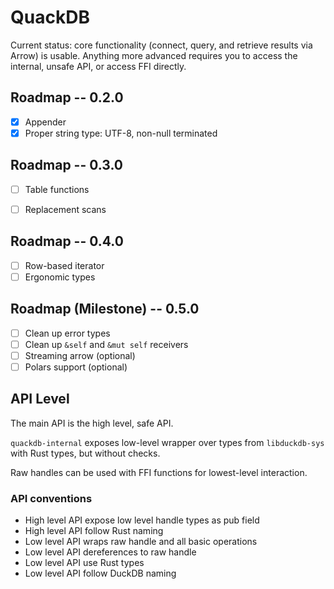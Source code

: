 # QuackDB

Current status: core functionality (connect, query, and retrieve results via Arrow) is usable. Anything more advanced requires you to access the internal, unsafe API, or access FFI directly.

## Roadmap -- 0.2.0

* [x] Appender
* [x] Proper string type: UTF-8, non-null terminated

## Roadmap -- 0.3.0

* [ ] Table functions
* [ ] Replacement scans


## Roadmap -- 0.4.0

* [ ] Row-based iterator
* [ ] Ergonomic types

## Roadmap (Milestone) -- 0.5.0

* [ ] Clean up error types
* [ ] Clean up `&self` and `&mut self` receivers
* [ ] Streaming arrow (optional)
* [ ] Polars support (optional)

## API Level

The main API is the high level, safe API.

`quackdb-internal` exposes low-level wrapper over types from `libduckdb-sys` with Rust types, but without checks.

Raw handles can be used with FFI functions for lowest-level interaction.

### API conventions

* High level API expose low level handle types as pub field
* High level API follow Rust naming
* Low level API wraps raw handle and all basic operations
* Low level API dereferences to raw handle
* Low level API use Rust types
* Low level API follow DuckDB naming